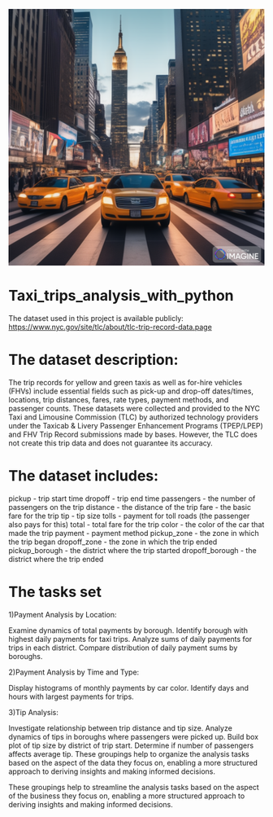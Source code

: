 ![Image Description](assets/1.png)

# Taxi_trips_analysis_with_python 

The dataset used in this project is available publicly:
https://www.nyc.gov/site/tlc/about/tlc-trip-record-data.page

# The dataset description:

The trip records for yellow and green taxis as well as for-hire vehicles (FHVs) include essential fields such as pick-up and drop-off dates/times, locations, trip distances, fares, rate types, payment methods, and passenger counts. These datasets were collected and provided to the NYC Taxi and Limousine Commission (TLC) by authorized technology providers under the Taxicab & Livery Passenger Enhancement Programs (TPEP/LPEP) and FHV Trip Record submissions made by bases. However, the TLC does not create this trip data and does not guarantee its accuracy. 

# The dataset includes:

pickup - trip start time
dropoff - trip end time
passengers - the number of passengers on the trip
distance - the distance of the trip
fare - the basic fare for the trip
tip - tip size
tolls - payment for toll roads (the passenger also pays for this)
total - total fare for the trip
color - the color of the car that made the trip
payment - payment method
pickup_zone - the zone in which the trip began
dropoff_zone - the zone in which the trip ended
pickup_borough - the district where the trip started
dropoff_borough - the district where the trip ended

# The tasks set

1)Payment Analysis by Location:

Examine dynamics of total payments by borough.
Identify borough with highest daily payments for taxi trips.
Analyze sums of daily payments for trips in each district.
Compare distribution of daily payment sums by boroughs.

2)Payment Analysis by Time and Type:

Display histograms of monthly payments by car color.
Identify days and hours with largest payments for trips.

3)Tip Analysis:

Investigate relationship between trip distance and tip size.
Analyze dynamics of tips in boroughs where passengers were picked up.
Build box plot of tip size by district of trip start.
Determine if number of passengers affects average tip.
These groupings help to organize the analysis tasks based on the aspect of the data they focus on, enabling a more structured approach to deriving insights and making informed decisions.

These groupings help to streamline the analysis tasks based on the aspect of the business they focus on, enabling a more structured approach to deriving insights and making informed decisions.





